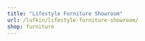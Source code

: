 ```yaml
---
title: "Lifestyle Furniture Showroom"
url: /lufkin/lifestyle-furniture-showroom/
shop: furniture
---
```


